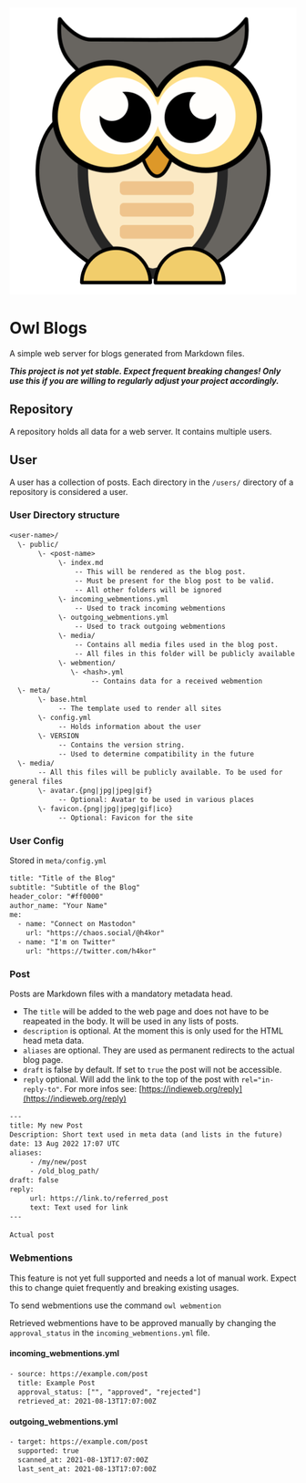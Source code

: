 ![Mascot](assets/owl.png)

# Owl Blogs

A simple web server for blogs generated from Markdown files.

**_This project is not yet stable. Expect frequent breaking changes! Only use this if you are willing to regularly adjust your project accordingly._**

## Repository

A repository holds all data for a web server. It contains multiple users.

## User

A user has a collection of posts.
Each directory in the `/users/` directory of a repository is considered a user.

### User Directory structure

```
<user-name>/
  \- public/
       \- <post-name>
            \- index.md
                -- This will be rendered as the blog post.
                -- Must be present for the blog post to be valid.
                -- All other folders will be ignored
            \- incoming_webmentions.yml
                -- Used to track incoming webmentions
            \- outgoing_webmentions.yml
                -- Used to track outgoing webmentions
            \- media/
                -- Contains all media files used in the blog post.
                -- All files in this folder will be publicly available
            \- webmention/
               \- <hash>.yml
                    -- Contains data for a received webmention
  \- meta/
       \- base.html
            -- The template used to render all sites
       \- config.yml
            -- Holds information about the user
       \- VERSION
            -- Contains the version string.
            -- Used to determine compatibility in the future
  \- media/
       -- All this files will be publicly available. To be used for general files
       \- avatar.{png|jpg|jpeg|gif}
            -- Optional: Avatar to be used in various places
       \- favicon.{png|jpg|jpeg|gif|ico}
            -- Optional: Favicon for the site
```

### User Config

Stored in `meta/config.yml`

```
title: "Title of the Blog"
subtitle: "Subtitle of the Blog"
header_color: "#ff0000"
author_name: "Your Name"
me:
  - name: "Connect on Mastodon"
    url: "https://chaos.social/@h4kor"
  - name: "I'm on Twitter"
    url: "https://twitter.com/h4kor"
```

### Post

Posts are Markdown files with a mandatory metadata head.

- The `title` will be added to the web page and does not have to be reapeated in the body. It will be used in any lists of posts.
- `description` is optional. At the moment this is only used for the HTML head meta data.
- `aliases` are optional. They are used as permanent redirects to the actual blog page.
- `draft` is false by default. If set to `true` the post will not be accessible.
- `reply` optional. Will add the link to the top of the post with `rel="in-reply-to"`. For more infos see: [https://indieweb.org/reply](https://indieweb.org/reply)

```
---
title: My new Post
Description: Short text used in meta data (and lists in the future)
date: 13 Aug 2022 17:07 UTC
aliases:
     - /my/new/post
     - /old_blog_path/
draft: false
reply:
     url: https://link.to/referred_post
     text: Text used for link
---

Actual post

```

### Webmentions

This feature is not yet full supported and needs a lot of manual work. Expect this to change quiet frequently and breaking existing usages.

To send webmentions use the command `owl webmention`

Retrieved webmentions have to be approved manually by changing the `approval_status` in the `incoming_webmentions.yml` file.

#### incoming_webmentions.yml

```
- source: https://example.com/post
  title: Example Post
  approval_status: ["", "approved", "rejected"]
  retrieved_at: 2021-08-13T17:07:00Z
```

#### outgoing_webmentions.yml

```
- target: https://example.com/post
  supported: true
  scanned_at: 2021-08-13T17:07:00Z
  last_sent_at: 2021-08-13T17:07:00Z
```
